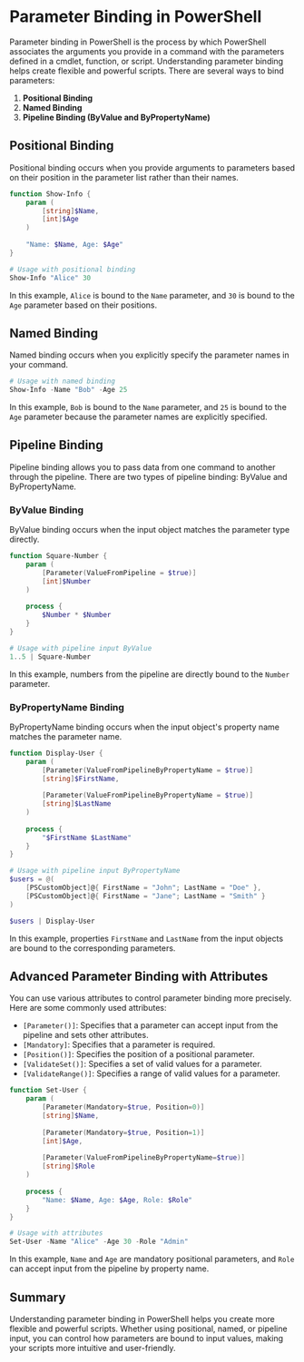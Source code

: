 
# Parameter Binding in PowerShell

Parameter binding in PowerShell is the process by which PowerShell associates the arguments you provide in a command with the parameters defined in a cmdlet, function, or script. Understanding parameter binding helps create flexible and powerful scripts. There are several ways to bind parameters:

1. **Positional Binding**
2. **Named Binding**
3. **Pipeline Binding (ByValue and ByPropertyName)**

## Positional Binding

Positional binding occurs when you provide arguments to parameters based on their position in the parameter list rather than their names.

```powershell
function Show-Info {
    param (
        [string]$Name,
        [int]$Age
    )
    
    "Name: $Name, Age: $Age"
}

# Usage with positional binding
Show-Info "Alice" 30
```

In this example, `Alice` is bound to the `Name` parameter, and `30` is bound to the `Age` parameter based on their positions.

## Named Binding

Named binding occurs when you explicitly specify the parameter names in your command.

```powershell
# Usage with named binding
Show-Info -Name "Bob" -Age 25
```

In this example, `Bob` is bound to the `Name` parameter, and `25` is bound to the `Age` parameter because the parameter names are explicitly specified.

## Pipeline Binding

Pipeline binding allows you to pass data from one command to another through the pipeline. There are two types of pipeline binding: ByValue and ByPropertyName.

### ByValue Binding

ByValue binding occurs when the input object matches the parameter type directly.

```powershell
function Square-Number {
    param (
        [Parameter(ValueFromPipeline = $true)]
        [int]$Number
    )
    
    process {
        $Number * $Number
    }
}

# Usage with pipeline input ByValue
1..5 | Square-Number
```

In this example, numbers from the pipeline are directly bound to the `Number` parameter.

### ByPropertyName Binding

ByPropertyName binding occurs when the input object's property name matches the parameter name.

```powershell
function Display-User {
    param (
        [Parameter(ValueFromPipelineByPropertyName = $true)]
        [string]$FirstName,
        
        [Parameter(ValueFromPipelineByPropertyName = $true)]
        [string]$LastName
    )
    
    process {
        "$FirstName $LastName"
    }
}

# Usage with pipeline input ByPropertyName
$users = @(
    [PSCustomObject]@{ FirstName = "John"; LastName = "Doe" },
    [PSCustomObject]@{ FirstName = "Jane"; LastName = "Smith" }
)

$users | Display-User
```

In this example, properties `FirstName` and `LastName` from the input objects are bound to the corresponding parameters.

## Advanced Parameter Binding with Attributes

You can use various attributes to control parameter binding more precisely. Here are some commonly used attributes:

- `[Parameter()]`: Specifies that a parameter can accept input from the pipeline and sets other attributes.
- `[Mandatory]`: Specifies that a parameter is required.
- `[Position()]`: Specifies the position of a positional parameter.
- `[ValidateSet()]`: Specifies a set of valid values for a parameter.
- `[ValidateRange()]`: Specifies a range of valid values for a parameter.

```powershell
function Set-User {
    param (
        [Parameter(Mandatory=$true, Position=0)]
        [string]$Name,
        
        [Parameter(Mandatory=$true, Position=1)]
        [int]$Age,
        
        [Parameter(ValueFromPipelineByPropertyName=$true)]
        [string]$Role
    )
    
    process {
        "Name: $Name, Age: $Age, Role: $Role"
    }
}

# Usage with attributes
Set-User -Name "Alice" -Age 30 -Role "Admin"
```

In this example, `Name` and `Age` are mandatory positional parameters, and `Role` can accept input from the pipeline by property name.

## Summary

Understanding parameter binding in PowerShell helps you create more flexible and powerful scripts. Whether using positional, named, or pipeline input, you can control how parameters are bound to input values, making your scripts more intuitive and user-friendly.

